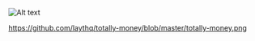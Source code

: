 ![Alt text](/blob/master/totally-money.png")

https://github.com/laythq/totally-money/blob/master/totally-money.png
